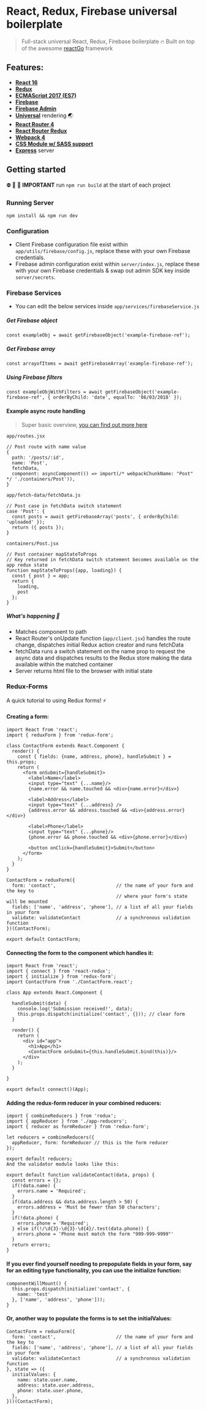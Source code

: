 # React, Redux, Firebase universal boilerplate

> Full-stack universal React, Redux, Firebase boilerplate :fire: Built on top of the awesome [reactGo](https://github.com/reactGo/reactGo) framework

## Features:
- [**React 16**](https://facebook.github.io/react/)
- [**Redux**](https://github.com/reactjs/redux)
- [**ECMAScript 2017 (ES7)**](https://developer.mozilla.org/en-US/docs/Web/JavaScript/New_in_JavaScript/ECMAScript_Next_support_in_Mozilla)
- [**Firebase**](https://firebase.google.com/)
- [**Firebase Admin**](https://firebase.google.com/docs/admin/setup)
- [**Universal**](https://medium.com/@ghengeveld/isomorphism-vs-universal-javascript-4b47fb481beb#.4x2t3jlmx) rendering :earth_asia:
- [**React Router 4**](https://github.com/reactjs/react-router)
- [**React Router Redux**](https://github.com/reactjs/react-router-redux)
- [**Webpack 4**](https://github.com/webpack/webpack)
- [**CSS Module w/ SASS support**](https://github.com/css-modules/css-modules)
- [**Express**](https://expressjs.com/en/api.html) server

## Getting started

⛔️ 📛 🚫 **IMPORTANT** run `npm run build` at the start of each project

### Running Server

`npm install && npm run dev`

### Configuration

- Client Firebase configuration file exist within `app/utils/firebase/config.js`, replace these with your own Firebase credentials.
- Firebase admin configuration exist within `server/index.js`, replace these with your own Firebase credentials & swap out admin SDK key inside `server/secrets`.

### Firebase Services

- You can edit the below services inside `app/services/firebaseService.js`

##### Get Firebase object

```
const exampleObj = await getFirebaseObject('example-firebase-ref');
```

##### Get Firebase array

```
const arrayofItems = await getFirebaseArray('example-firebase-ref');
```

##### Using Firebase filters

```
const exampleObjWithFilters = await getFirebaseObject('example-firebase-ref', { orderByChild: 'date', equalTo: '06/03/2018' });
```

#### Example async route handling

> Super basic overview, [you can find out more here](https://github.com/reactGo/reactGo)

`app/routes.jsx`

```
// Post route with name value
{
  path: '/posts/:id',
  name: 'Post',
  fetchData,
  component: asyncComponent(() => import(/* webpackChunkName: "Post" */ './containers/Post')),
}
```
`app/fetch-data/fetchData.js`

```
// Post case in fetchData switch statement
case 'Post': {
  const posts = await getFirebaseArray('posts', { orderByChild: 'uploaded' });
  return ({ posts });
}
```
`containers/Post.jsx`

```
// Post container mapStateToProps
// Key returned in fetchData switch statement becomes available on the app redux state
function mapStateToProps({app, loading}) {
  const { post } = app;
  return {
    loading,
    post
  };
}
```

##### What's happening 🤔

- Matches component to path
- React Router's onUpdate function (`app/client.jsx`) handles the route change, dispatches initial Redux action creator and runs fetchData
- fetchData runs a switch statement on the name prop to request the async data and dispatches results to the Redux store making the data available within the matched container
- Server returns html file to the browser with initial state


### Redux-Forms

A quick tutorial to using Redux forms! ⚡

#### Creating a form:

```
import React from 'react';
import { reduxForm } from 'redux-form';

class ContactForm extends React.Component {
  render() {
    const { fields: {name, address, phone}, handleSubmit } = this.props;
    return (
      <form onSubmit={handleSubmit}>
        <label>Name</label>
        <input type="text" {...name}/>
        {name.error && name.touched && <div>{name.error}</div>}

        <label>Address</label>
        <input type="text" {...address} />
        {address.error && address.touched && <div>{address.error}</div>}

        <label>Phone</label>
        <input type="text" {...phone}/>
        {phone.error && phone.touched && <div>{phone.error}</div>}

        <button onClick={handleSubmit}>Submit</button>
      </form>
    );
  }
}

ContactForm = reduxForm({
  form: 'contact',                      // the name of your form and the key to
                                        // where your form's state will be mounted
  fields: ['name', 'address', 'phone'], // a list of all your fields in your form
  validate: validateContact             // a synchronous validation function
})(ContactForm);

export default ContactForm;
```

#### Connecting the form to the component which handles it:

```
import React from 'react';
import { connect } from 'react-redux';
import { initialize } from 'redux-form';
import ContactForm from './ContactForm.react';

class App extends React.Component {

  handleSubmit(data) {
    console.log('Submission received!', data);
    this.props.dispatch(initialize('contact', {})); // clear form
  }

  render() {
    return (
      <div id="app">
        <h1>App</h1>
        <ContactForm onSubmit={this.handleSubmit.bind(this)}/>
      </div>
    );
  }

}

export default connect()(App);
```

#### Adding the redux-form reducer in your combined reducers:

```
import { combineReducers } from 'redux';
import { appReducer } from './app-reducers';
import { reducer as formReducer } from 'redux-form';

let reducers = combineReducers({
  appReducer, form: formReducer // this is the form reducer
});

export default reducers;
And the validator module looks like this:

export default function validateContact(data, props) {
  const errors = {};
  if(!data.name) {
    errors.name = 'Required';
  }
  if(data.address && data.address.length > 50) {
    errors.address = 'Must be fewer than 50 characters';
  }
  if(!data.phone) {
    errors.phone = 'Required';
  } else if(!/\d{3}-\d{3}-\d{4}/.test(data.phone)) {
    errors.phone = 'Phone must match the form "999-999-9999"'
  }
  return errors;
}
```

#### If you ever find yourself needing to prepopulate fields in your form, say for an editing type functionality, you can use the initialize function:

```
componentWillMount() {
  this.props.dispatch(initialize('contact', {
    name: 'test'
  }, ['name', 'address', 'phone']));
}
```

#### Or, another way to populate the forms is to set the initialValues:

```
ContactForm = reduxForm({
  form: 'contact',                      // the name of your form and the key to
  fields: ['name', 'address', 'phone'], // a list of all your fields in your form
  validate: validateContact             // a synchronous validation function
}, state => ({
  initialValues: {
    name: state.user.name,
    address: state.user.address,
    phone: state.user.phone,
  },
}))(ContactForm);
```
